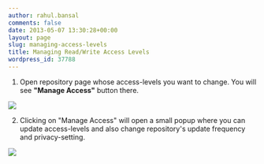 ```yaml
---
author: rahul.bansal
comments: false
date: 2013-05-07 13:30:28+00:00
layout: page
slug: managing-access-levels
title: Managing Read/Write Access Levels
wordpress_id: 37788
---
```


1. Open repository page whose access-levels you want to change. You will see **"Manage Access"** button there.

![](https://rtcamp.com/files/2012/10/Manage-Access-for-Git-Repo-620x242.png)



2. Clicking on "Manage Access" will open a small popup where you can update access-levels and also change repository's update frequency and privacy-setting.

![](https://rtcamp.com/files/2012/10/Manage-Access-Screen-for-Git.png)
